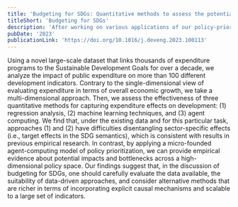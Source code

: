 ```yaml
---
title: 'Budgeting for SDGs: Quantitative methods to assess the potential impacts of public expenditure'
titleShort: 'Budgeting for SDGs'
description: 'After working on various applications of our policy-priority framework, we took a step back to reflect on where it stood against alternative impact-evaluation approaches in the context of multi-dimensional development. This work presents a systematic analysis comparing our framework to other two popular approaches: regression analysis and machine learning.'
pubDate: '2023'
publicationLink: 'https://doi.org/10.1016/j.deveng.2023.100113'
---
```


Using a novel large-scale dataset that links thousands of expenditure programs to the Sustainable Development Goals for over a decade, we analyze the impact of public expenditure on more than 100 different development indicators. Contrary to the single-dimensional view of evaluating expenditure in terms of overall economic growth, we take a multi-dimensional approach. Then, we assess the effectiveness of three quantitative methods for capturing expenditure effects on development: (1) regression analysis, (2) machine learning techniques, and (3) agent computing. We find that, under the existing data and for this particular task, approaches (1) and (2) have difficulties disentangling sector-specific effects (i.e., target effects in the SDG semantics), which is consistent with results in previous empirical research. In contrast, by applying a micro-founded agent-computing model of policy prioritization, we can provide empirical evidence about potential impacts and bottlenecks across a high-dimensional policy space. Our findings suggest that, in the discussion of budgeting for SDGs, one should carefully evaluate the data available, the suitability of data-driven approaches, and consider alternative methods that are richer in terms of incorporating explicit causal mechanisms and scalable to a large set of indicators.